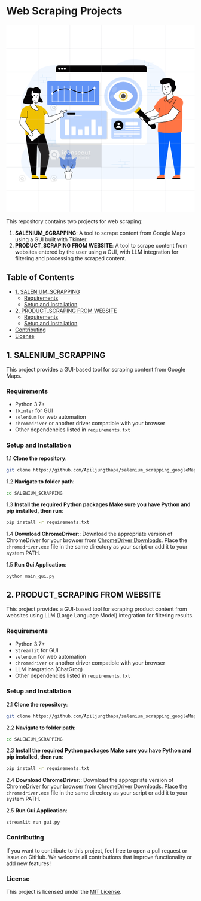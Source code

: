# Web Scraping Projects
![Alt Text](images/scrap.png)

This repository contains two projects for web scraping:

1. **SALENIUM_SCRAPPING**: A tool to scrape content from Google Maps using a GUI built with Tkinter.
2. **PRODUCT_SCRAPING FROM WEBSITE**: A tool to scrape content from websites entered by the user using a GUI, with LLM integration for filtering and processing the scraped content.

## Table of Contents

- [1. SALENIUM_SCRAPPING](#1-salenium_scrapping)
  - [Requirements](#requirements)
  - [Setup and Installation](#setup-and-installation)
- [2. PRODUCT_SCRAPING FROM WEBSITE](#2-product_scraping-from-website)
  - [Requirements](#requirements-1)
  - [Setup and Installation](#setup-and-installation-1)
- [Contributing](#contributing)
- [License](#license)

## 1. SALENIUM_SCRAPPING

This project provides a GUI-based tool for scraping content from Google Maps.

### Requirements

- Python 3.7+
- `tkinter` for GUI
- `selenium` for web automation
- `chromedriver` or another driver compatible with your browser
- Other dependencies listed in `requirements.txt`

### Setup and Installation

1.1 **Clone the repository**:
   ```bash
   git clone https://github.com/Apiljungthapa/salenium_scrapping_googleMaps.git
   ```

1.2 **Navigate to folder path**:
   ```bash
   cd SALENIUM_SCRAPPING
   ```

1.3 **Install the required Python packages Make sure you have Python and pip installed, then run**:
   ```bash
   pip install -r requirements.txt
   ```
    

1.4 **Download ChromeDriver:**:
   Download the appropriate version of ChromeDriver for your browser from [ChromeDriver Downloads](https://googlechromelabs.github.io/chrome-for-testing/).
   Place the `chromedriver.exe` file in the same directory as your script or add it to your system PATH.
   
   
1.5 **Run Gui Application**:
    
    
    python main_gui.py

## 2. PRODUCT_SCRAPING FROM WEBSITE

This project provides a GUI-based tool for scraping product content from websites using LLM (Large Language Model) integration for filtering results.

### Requirements

- Python 3.7+
- `Streamlit` for GUI
- `selenium` for web automation
- `chromedriver` or another driver compatible with your browser
- LLM integration (ChatGroq)
- Other dependencies listed in `requirements.txt`


### Setup and Installation

2.1 **Clone the repository**:
   ```bash
   git clone https://github.com/Apiljungthapa/salenium_scrapping_googleMaps.git
   ```

2.2 **Navigate to folder path**:
   ```bash
   cd SALENIUM_SCRAPPING
   ```

2.3 **Install the required Python packages Make sure you have Python and pip installed, then run**:
   ```bash
   pip install -r requirements.txt
   ```
    

2.4 **Download ChromeDriver:**:
   Download the appropriate version of ChromeDriver for your browser from [ChromeDriver Downloads](https://googlechromelabs.github.io/chrome-for-testing/).
   Place the `chromedriver.exe` file in the same directory as your script or add it to your system PATH.
   
   
2.5 **Run Gui Application**:
    
    
    streamlit run gui.py

### Contributing

If you want to contribute to this project, feel free to open a pull request or issue on GitHub. We welcome all contributions that improve functionality or add new features!

### License
This project is licensed under the [MIT License](https://github.com/Apiljungthapa/salenium_scrapping_googleMaps/blob/main/LICENSE).

   

   
